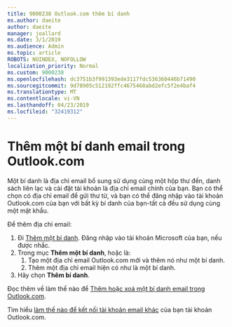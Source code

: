 ```yaml
---
title: 9000238 Outlook.com thêm bí danh
ms.author: daeite
author: daeite
manager: joallard
ms.date: 3/1/2019
ms.audience: Admin
ms.topic: article
ROBOTS: NOINDEX, NOFOLLOW
localization_priority: Normal
ms.custom: 9000238
ms.openlocfilehash: dc3751b3f991393ede3117fdc536360446b71490
ms.sourcegitcommit: 9d78905c512192ffc4675468abd2efc5f2e4baf4
ms.translationtype: MT
ms.contentlocale: vi-VN
ms.lasthandoff: 04/23/2019
ms.locfileid: "32419312"
---
```

# <a name="add-an-email-alias-in-outlookcom"></a>Thêm một bí danh email trong Outlook.com

Một bí danh là địa chỉ email bổ sung sử dụng cùng một hộp thư đến, danh sách liên lạc và cài đặt tài khoản là địa chỉ email chính của bạn. Bạn có thể chọn có địa chỉ email để gửi thư từ, và bạn có thể đăng nhập vào tài khoản Outlook.com của bạn với bất kỳ bí danh của bạn-tất cả đều sử dụng cùng một mật khẩu.

Để thêm địa chỉ email:

1. Đi [Thêm một bí danh](https://go.microsoft.com/fwlink/p/?linkid=864833). Đăng nhập vào tài khoản Microsoft của bạn, nếu được nhắc.
2. Trong mục **Thêm một bí danh**, hoặc là:
    1. Tạo một địa chỉ email Outlook.com mới và thêm nó như một bí danh.
    2. Thêm một địa chỉ email hiện có như là một bí danh.
3. Hãy chọn **Thêm bí danh**.

Đọc thêm về làm thế nào để [Thêm hoặc xoá một bí danh email trong Outlook.com](https://support.office.com/article/459b1989-356d-40fa-a689-8f285b13f1f2).  

Tìm hiểu [làm thế nào để kết nối tài khoản email khác](https://support.office.com/article/c5224df4-5885-4e79-91ba-523aa743f0ba) của bạn tài khoản Outlook.com.